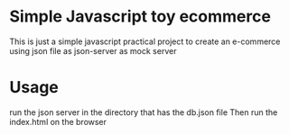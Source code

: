 # Simple Javascript toy ecommerce
This is just a simple javascript practical project to create an e-commerce using json file as json-server as mock server
# Usage
run the json server in the directory that has the db.json file 
Then run the index.html on the browser